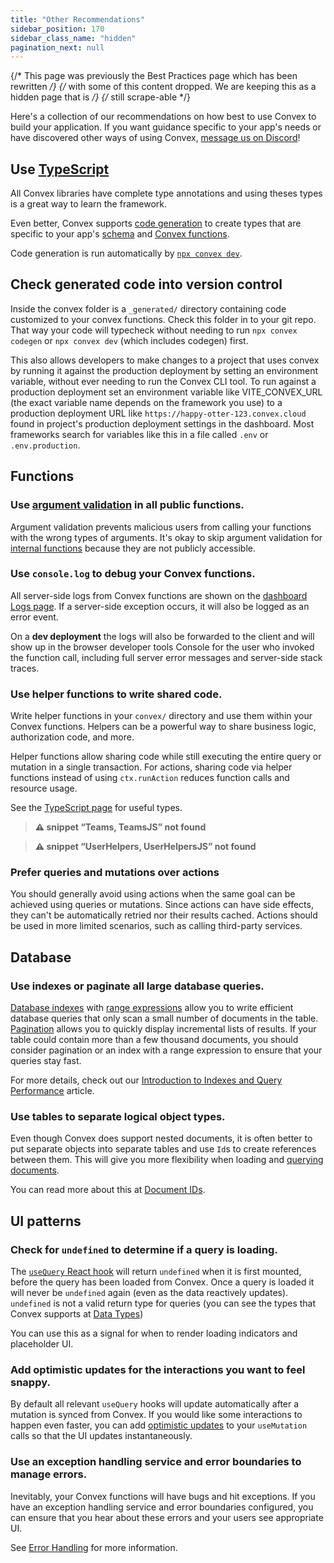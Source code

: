 ```yaml
---
title: "Other Recommendations"
sidebar_position: 170
sidebar_class_name: "hidden"
pagination_next: null
---
```






{/* This page was previously the Best Practices page which has been rewritten */}
{/* with some of this content dropped. We are keeping this as a hidden page that is */}
{/* still scrape-able */}

Here's a collection of our recommendations on how best to use Convex to build
your application. If you want guidance specific to your app's needs or have
discovered other ways of using Convex,
[message us on Discord](https://convex.dev/community)!

## Use [TypeScript](/understanding/best-practices/typescript.mdx)

All Convex libraries have complete type annotations and using theses types is a
great way to learn the framework.

Even better, Convex supports [code generation](/generated-api/) to create types
that are specific to your app's [schema](/database/schemas.mdx) and
[Convex functions](/functions.mdx).

Code generation is run automatically by
[`npx convex dev`](/cli.md#run-the-convex-dev-server).

## Check generated code into version control

Inside the convex folder is a `_generated/` directory containing code customized
to your convex functions. Check this folder in to your git repo. That way your
code will typecheck without needing to run `npx convex codegen` or
`npx convex dev` (which includes codegen) first.

This also allows developers to make changes to a project that uses convex by
running it against the production deployment by setting an environment variable,
without ever needing to run the Convex CLI tool. To run against a production
deployment set an environment variable like VITE_CONVEX_URL (the exact variable
name depends on the framework you use) to a production deployment URL like
`https://happy-otter-123.convex.cloud` found in project's production deployment
settings in the dashboard. Most frameworks search for variables like this in a
file called `.env` or `.env.production`.

## Functions

### Use [argument validation](/functions/validation.mdx) in all public functions.

Argument validation prevents malicious users from calling your functions with
the wrong types of arguments. It's okay to skip argument validation for
[internal functions](/functions/internal-functions.mdx) because they are not
publicly accessible.

### Use `console.log` to debug your Convex functions.

All server-side logs from Convex functions are shown on the
[dashboard Logs page](/dashboard/deployments/logs.md). If a server-side
exception occurs, it will also be logged as an error event.

On a **dev deployment** the logs will also be forwarded to the client and will
show up in the browser developer tools Console for the user who invoked the
function call, including full server error messages and server-side stack
traces.

### Use helper functions to write shared code.

Write helper functions in your `convex/` directory and use them within your
Convex functions. Helpers can be a powerful way to share business logic,
authorization code, and more.

Helper functions allow sharing code while still executing the entire query or
mutation in a single transaction. For actions, sharing code via helper functions
instead of using `ctx.runAction` reduces function calls and resource usage.

See the [TypeScript page](/understanding/best-practices/typescript.mdx) for
useful types.

> **⚠ snippet “Teams, TeamsJS” not found**

> **⚠ snippet “UserHelpers, UserHelpersJS” not found**

### Prefer queries and mutations over actions

You should generally avoid using actions when the same goal can be achieved
using queries or mutations. Since actions can have side effects, they can't be
automatically retried nor their results cached. Actions should be used in more
limited scenarios, such as calling third-party services.

## Database

### Use indexes or paginate all large database queries.

[Database indexes](/database/reading-data/indexes/indexes.md) with
[range expressions](/database/reading-data/indexes/indexes.md#querying-documents-using-indexes)
allow you to write efficient database queries that only scan a small number of
documents in the table. [Pagination](/database/pagination.mdx) allows you to
quickly display incremental lists of results. If your table could contain more
than a few thousand documents, you should consider pagination or an index with a
range expression to ensure that your queries stay fast.

For more details, check out our
[Introduction to Indexes and Query Performance](/database/reading-data/indexes/indexes-and-query-perf.md)
article.

### Use tables to separate logical object types.

Even though Convex does support nested documents, it is often better to put
separate objects into separate tables and use `Id`s to create references between
them. This will give you more flexibility when loading and
[querying documents](/database/reading-data/reading-data.mdx).

You can read more about this at [Document IDs](/database/document-ids.mdx).

## UI patterns

### Check for `undefined` to determine if a query is loading.

The [`useQuery` React hook](/api/modules/react#usequery) will return `undefined`
when it is first mounted, before the query has been loaded from Convex. Once a
query is loaded it will never be `undefined` again (even as the data reactively
updates). `undefined` is not a valid return type for queries (you can see the
types that Convex supports at [Data Types](/database/types.md))

You can use this as a signal for when to render loading indicators and
placeholder UI.

### Add optimistic updates for the interactions you want to feel snappy.

By default all relevant `useQuery` hooks will update automatically after a
mutation is synced from Convex. If you would like some interactions to happen
even faster, you can add
[optimistic updates](/client/react/optimistic-updates.mdx) to your `useMutation`
calls so that the UI updates instantaneously.

### Use an exception handling service and error boundaries to manage errors.

Inevitably, your Convex functions will have bugs and hit exceptions. If you have
an exception handling service and error boundaries configured, you can ensure
that you hear about these errors and your users see appropriate UI.

See [Error Handling](/functions/error-handling/error-handling.mdx) for more
information.
